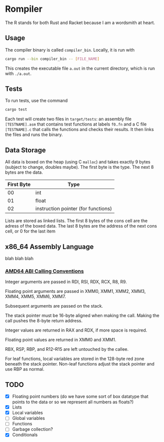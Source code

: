 # Rompiler

The R stands for both Rust and Racket because I am a wordsmith at heart.

## Usage

The compiler binary is called `compiler_bin`. Locally, it is run with
```sh
cargo run --bin compiler_bin -- [FILE_NAME]
```
This creates the executable file `a.out` in the current directory, which is run
with `./a.out`.

## Tests

To run tests, use the command

```sh
cargo test
```

Each test will create two files in `target/tests`: an assembly file
`[TESTNAME].asm` that contains test functions at labels `f0`..`fn` and a  C
file `[TESTNAME].c` that calls the functions and checks their results. It
then links the files and runs the binary.

## Data Storage

All data is boxed on the heap (using C `malloc`) and takes exactly 9 bytes
(subject to change, doubles maybe). The first byte is the type. The next 8
bytes are the data.

| First Byte | Type  |
|------------|-------|
| 00         | int   |
| 01         | float |
| 02         | instruction pointer (for functions) |

Lists are stored as linked lists. The first 8 bytes of the cons cell are the
adress of the boxed data. The last 8 bytes are the address of the next cons
cell, or 0 for the last item

## x86_64 Assembly Language

blah blah blah

### [AMD64 ABI Calling Conventions](https://en.wikipedia.org/wiki/X86_calling_conventions#System_V_AMD64_ABI)

Integer arguments are passed in RDI, RSI, RDX, RCX, R8, R9.

Floating point arguments are passed in XMM0, XMM1, XMM2, XMM3, XMM4, XMM5, XMM6, XMM7.

Subsequent arguments are passed on the stack.

The stack pointer must be 16-byte aligned when making the call. Making the call pushes the 8-byte return address.

Integer values are returned in RAX and RDX, if more space is required.

Floating point values are returned in XMM0 and XMM1.

RBX, RSP, RBP, and R12–R15 are left untouched by the callee.

For leaf functions, local variables are stored in the 128-byte red zone beneath the stack pointer. Non-leaf functions adjust the stack pointer and use RBP as normal.

## TODO

- [x] Floating point numbers (do we have some sort of box datatype that points to the data or so we represent all numbers as floats?)
- [x] Lists
- [x] Local variables
- [ ] Global variables
- [ ] Functions
- [ ] Garbage collection?
- [x] Conditionals
